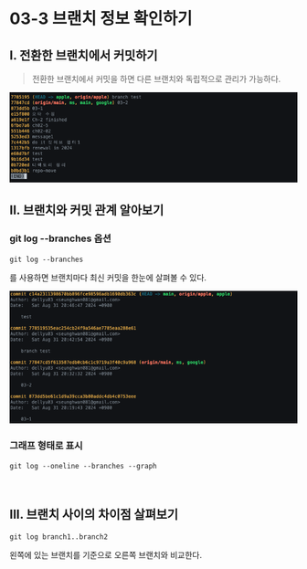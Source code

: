 # 03-3 브랜치 정보 확인하기

## I. 전환한 브랜치에서 커밋하기
> 전환한 브랜치에서 커밋을 하면 다른 브랜치와 독립적으로 관리가 가능하다.

<img src ="../img/commit other branch.png">

<br>

## II. 브랜치와 커밋 관계 알아보기

### git log --branches 옵션
```
git log --branches
```
를 사용하면 브랜치마다 최신 커밋을 한눈에 살펴볼 수 있다.

<img src ="../img/git log branches.png">

### 그래프 형태로 표시
```
git log --oneline --branches --graph
```

<br>

## III. 브랜치 사이의 차이점 살펴보기

```
git log branch1..branch2
```

왼쪽에 있는 브랜치를 기준으로 오른쪽 브랜치와 비교한다.